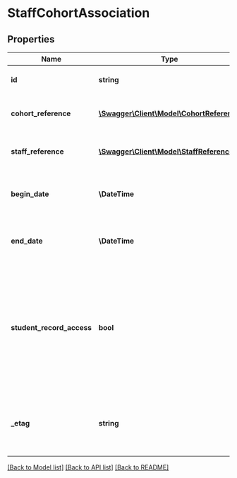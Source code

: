 # StaffCohortAssociation

## Properties
Name | Type | Description | Notes
------------ | ------------- | ------------- | -------------
**id** | **string** | The unique identifier of the resource. | [optional] 
**cohort_reference** | [**\Swagger\Client\Model\CohortReference**](CohortReference.md) | A reference to the related Cohort resource. | [optional] 
**staff_reference** | [**\Swagger\Client\Model\StaffReference**](StaffReference.md) | A reference to the related Staff resource. | [optional] 
**begin_date** | **\\DateTime** | Start date for the association of staff to this cohort. | [optional] 
**end_date** | **\\DateTime** | End date for the association of staff to this cohort. | [optional] 
**student_record_access** | **bool** | Indicator of whether the staff has access to the student records of the cohort per district interpretation of FERPA and other privacy laws, regulations, and policies. | [optional] 
**_etag** | **string** | A unique system-generated value that identifies the version of the resource. | [optional] 

[[Back to Model list]](../README.md#documentation-for-models) [[Back to API list]](../README.md#documentation-for-api-endpoints) [[Back to README]](../README.md)


